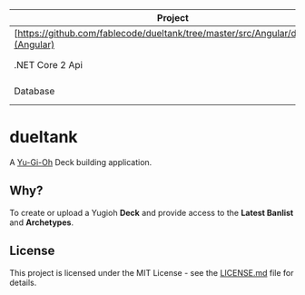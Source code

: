 | Project        | Status       |
| ------------- |:-------------:|
| [https://github.com/fablecode/dueltank/tree/master/src/Angular/dueltank](Angular)      | ![alt text](https://fablecode.visualstudio.com/_apis/public/build/definitions/9e9640ec-37b8-4d8b-8cb2-19c074a1fa41/6/badge?maxAge=0 "Visual studio team services build status") |
| .NET Core 2 Api      | ![alt text](https://fablecode.visualstudio.com/_apis/public/build/definitions/9e9640ec-37b8-4d8b-8cb2-19c074a1fa41/8/badge?maxAge=0 "Visual studio team services build status")      |
| Database | ![alt text](https://fablecode.visualstudio.com/_apis/public/build/definitions/9e9640ec-37b8-4d8b-8cb2-19c074a1fa41/7/badge?maxAge=0 "Visual studio team services build status")      |


# dueltank
A [Yu-Gi-Oh](http://www.yugioh-card.com/en/) Deck building application.

## Why?
To create or upload a Yugioh **Deck** and provide access to the **Latest Banlist** and **Archetypes**.

## License
This project is licensed under the MIT License - see the [LICENSE.md](LICENSE) file for details.

